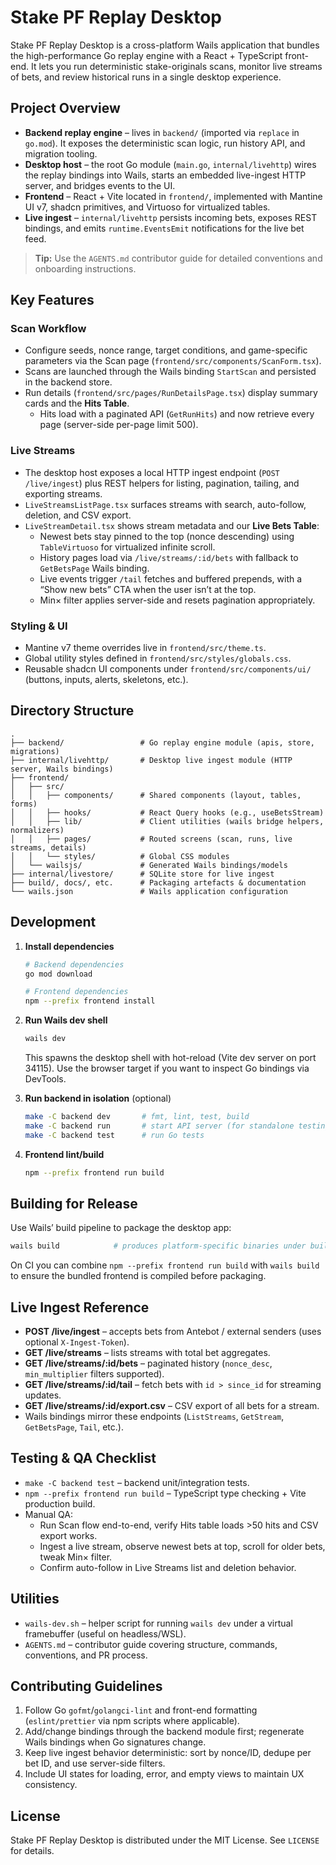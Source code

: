 # Stake PF Replay Desktop

Stake PF Replay Desktop is a cross-platform Wails application that bundles the high-performance Go replay
engine with a React + TypeScript front-end. It lets you run deterministic stake-originals scans, monitor live
streams of bets, and review historical runs in a single desktop experience.

## Project Overview

- **Backend replay engine** – lives in `backend/` (imported via `replace` in `go.mod`). It exposes the
  deterministic scan logic, run history API, and migration tooling.
- **Desktop host** – the root Go module (`main.go`, `internal/livehttp`) wires the replay bindings into Wails,
  starts an embedded live-ingest HTTP server, and bridges events to the UI.
- **Frontend** – React + Vite located in `frontend/`, implemented with Mantine UI v7, shadcn primitives, and
  Virtuoso for virtualized tables.
- **Live ingest** – `internal/livehttp` persists incoming bets, exposes REST bindings, and emits
  `runtime.EventsEmit` notifications for the live bet feed.

> **Tip:** Use the `AGENTS.md` contributor guide for detailed conventions and onboarding instructions.

## Key Features

### Scan Workflow
- Configure seeds, nonce range, target conditions, and game-specific parameters via the Scan page
  (`frontend/src/components/ScanForm.tsx`).
- Scans are launched through the Wails binding `StartScan` and persisted in the backend store.
- Run details (`frontend/src/pages/RunDetailsPage.tsx`) display summary cards and the **Hits Table**.
  - Hits load with a paginated API (`GetRunHits`) and now retrieve every page (server-side per-page limit 500).

### Live Streams
- The desktop host exposes a local HTTP ingest endpoint (`POST /live/ingest`) plus REST helpers for listing,
  pagination, tailing, and exporting streams.
- `LiveStreamsListPage.tsx` surfaces streams with search, auto-follow, deletion, and CSV export.
- `LiveStreamDetail.tsx` shows stream metadata and our **Live Bets Table**:
  - Newest bets stay pinned to the top (nonce descending) using `TableVirtuoso` for virtualized infinite scroll.
  - History pages load via `/live/streams/:id/bets` with fallback to `GetBetsPage` Wails binding.
  - Live events trigger `/tail` fetches and buffered prepends, with a “Show new bets” CTA when the user isn’t
    at the top.
  - Min× filter applies server-side and resets pagination appropriately.

### Styling & UI
- Mantine v7 theme overrides live in `frontend/src/theme.ts`.
- Global utility styles defined in `frontend/src/styles/globals.css`.
- Reusable shadcn UI components under `frontend/src/components/ui/` (buttons, inputs, alerts, skeletons,
  etc.).

## Directory Structure

```
.
├── backend/                 # Go replay engine module (apis, store, migrations)
├── internal/livehttp/       # Desktop live ingest module (HTTP server, Wails bindings)
├── frontend/
│   ├── src/
│   │   ├── components/      # Shared components (layout, tables, forms)
│   │   ├── hooks/           # React Query hooks (e.g., useBetsStream)
│   │   ├── lib/             # Client utilities (wails bridge helpers, normalizers)
│   │   ├── pages/           # Routed screens (scan, runs, live streams, details)
│   │   └── styles/          # Global CSS modules
│   └── wailsjs/             # Generated Wails bindings/models
├── internal/livestore/      # SQLite store for live ingest
├── build/, docs/, etc.      # Packaging artefacts & documentation
└── wails.json               # Wails application configuration
```

## Development

1. **Install dependencies**
   ```bash
   # Backend dependencies
   go mod download

   # Frontend dependencies
   npm --prefix frontend install
   ```
2. **Run Wails dev shell**
   ```bash
   wails dev
   ```
   This spawns the desktop shell with hot-reload (Vite dev server on port 34115). Use the browser target if
   you want to inspect Go bindings via DevTools.

3. **Run backend in isolation** (optional)
   ```bash
   make -C backend dev       # fmt, lint, test, build
   make -C backend run       # start API server (for standalone testing)
   make -C backend test      # run Go tests
   ```

4. **Frontend lint/build**
   ```bash
   npm --prefix frontend run build
   ```

## Building for Release

Use Wails’ build pipeline to package the desktop app:
```bash
wails build            # produces platform-specific binaries under build/
```
On CI you can combine `npm --prefix frontend run build` with `wails build` to ensure the bundled frontend is
compiled before packaging.

## Live Ingest Reference

- **POST /live/ingest** – accepts bets from Antebot / external senders (uses optional `X-Ingest-Token`).
- **GET /live/streams** – lists streams with total bet aggregates.
- **GET /live/streams/:id/bets** – paginated history (`nonce_desc`, `min_multiplier` filters supported).
- **GET /live/streams/:id/tail** – fetch bets with `id > since_id` for streaming updates.
- **GET /live/streams/:id/export.csv** – CSV export of all bets for a stream.
- Wails bindings mirror these endpoints (`ListStreams`, `GetStream`, `GetBetsPage`, `Tail`, etc.).

## Testing & QA Checklist

- `make -C backend test` – backend unit/integration tests.
- `npm --prefix frontend run build` – TypeScript type checking + Vite production build.
- Manual QA:
  - Run Scan flow end-to-end, verify Hits table loads >50 hits and CSV export works.
  - Ingest a live stream, observe newest bets at top, scroll for older bets, tweak Min× filter.
  - Confirm auto-follow in Live Streams list and deletion behavior.

## Utilities

- `wails-dev.sh` – helper script for running `wails dev` under a virtual framebuffer (useful on headless/WSL).
- `AGENTS.md` – contributor guide covering structure, commands, conventions, and PR process.

## Contributing Guidelines

1. Follow Go `gofmt`/`golangci-lint` and front-end formatting (`eslint/prettier` via npm scripts where
   applicable).
2. Add/change bindings through the backend module first; regenerate Wails bindings when Go signatures change.
3. Keep live ingest behavior deterministic: sort by nonce/ID, dedupe per bet ID, and use server-side filters.
4. Include UI states for loading, error, and empty views to maintain UX consistency.

## License

Stake PF Replay Desktop is distributed under the MIT License. See `LICENSE` for details.
